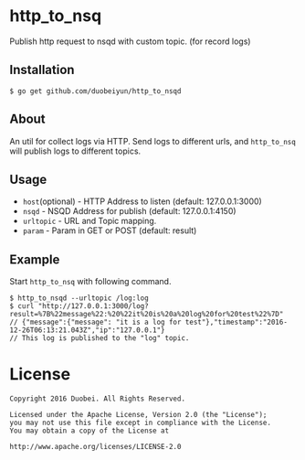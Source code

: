 # http_to_nsq
Publish http request to nsqd with custom topic. (for record logs)

## Installation

```
$ go get github.com/duobeiyun/http_to_nsqd
```

## About

An util for collect logs via HTTP. Send logs to different urls, and `http_to_nsq` will publish logs to different topics.

## Usage

- `host`(optional) - HTTP Address to listen (default: 127.0.0.1:3000)
- `nsqd` - NSQD Address for publish (default: 127.0.0.1:4150)
- `urltopic` - URL and Topic mapping.
- `param` - Param in GET or POST (default: result)

## Example

Start `http_to_nsq` with following command.

```
$ http_to_nsqd --urltopic /log:log
$ curl "http://127.0.0.1:3000/log?result=%7B%22message%22:%20%22it%20is%20a%20log%20for%20test%22%7D"
// {"message":{"message": "it is a log for test"},"timestamp":"2016-12-26T06:13:21.043Z","ip":"127.0.0.1"}
// This log is published to the "log" topic.
```

# License

```
Copyright 2016 Duobei. All Rights Reserved.

Licensed under the Apache License, Version 2.0 (the "License");
you may not use this file except in compliance with the License.
You may obtain a copy of the License at

http://www.apache.org/licenses/LICENSE-2.0
```
